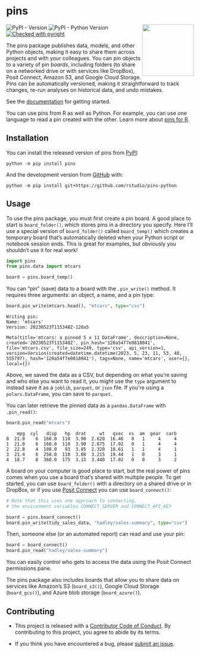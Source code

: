 # pins
<a href="https://rstudio.github.io/pins-python/"><img src="docs/logo.png" align="right" height="138" /></a>

![PyPI - Version](https://img.shields.io/pypi/v/pins.svg) ![PyPI - Python Version](https://img.shields.io/pypi/pyversions/pins) [![Checked with pyright](https://microsoft.github.io/pyright/img/pyright_badge.svg)](https://microsoft.github.io/pyright/)



The pins package publishes data, models, and other Python objects,
making it easy to share them across projects and with your colleagues.
You can pin objects to a variety of pin *boards*, including folders (to
share on a networked drive or with services like DropBox), Posit
Connect, Amazon S3, and Google Cloud Storage. Pins can be automatically
versioned, making it straightforward to track changes, re-run analyses
on historical data, and undo mistakes.

See the [documentation](https://rstudio.github.io/pins-python) for
getting started.

You can use pins from R as well as Python. For example, you can use one
language to read a pin created with the other. Learn more about [pins
for R](https://pins.rstudio.com).

## Installation

You can install the released version of pins from
[PyPI](https://pypi.org/project/pins/):

``` shell
python -m pip install pins
```

And the development version from
[GitHub](https://github.com/rstudio/pins-python) with:

``` shell
python -m pip install git+https://github.com/rstudio/pins-python
```

## Usage

To use the pins package, you must first create a pin board. A good place
to start is `board_folder()`, which stores pins in a directory you
specify. Here I’ll use a special version of `board_folder()` called
`board_temp()` which creates a temporary board that’s automatically
deleted when your Python script or notebook session ends. This is great
for examples, but obviously you shouldn’t use it for real work!

``` python
import pins
from pins.data import mtcars

board = pins.board_temp()
```

You can “pin” (save) data to a board with the `.pin_write()` method. It
requires three arguments: an object, a name, and a pin type:

``` python
board.pin_write(mtcars.head(), "mtcars", type="csv")
```

    Writing pin:
    Name: 'mtcars'
    Version: 20230523T115348Z-120a5

    Meta(title='mtcars: a pinned 5 x 11 DataFrame', description=None, created='20230523T115348Z', pin_hash='120a54f7e0818041', file='mtcars.csv', file_size=249, type='csv', api_version=1, version=Version(created=datetime.datetime(2023, 5, 23, 11, 53, 48, 555797), hash='120a54f7e0818041'), tags=None, name='mtcars', user={}, local={})

Above, we saved the data as a CSV, but depending on what you’re saving
and who else you want to read it, you might use the `type` argument to
instead save it as a `joblib`, `parquet`, or `json` file. If you're using
a `polars.DataFrame`, you can save to `parquet`.

You can later retrieve the pinned data as a `pandas.DataFrame` with `.pin_read()`:

``` python
board.pin_read("mtcars")
```

        mpg  cyl   disp   hp  drat     wt   qsec  vs  am  gear  carb
    0  21.0    6  160.0  110  3.90  2.620  16.46   0   1     4     4
    1  21.0    6  160.0  110  3.90  2.875  17.02   0   1     4     4
    2  22.8    4  108.0   93  3.85  2.320  18.61   1   1     4     1
    3  21.4    6  258.0  110  3.08  3.215  19.44   1   0     3     1
    4  18.7    8  360.0  175  3.15  3.440  17.02   0   0     3     2

A board on your computer is good place to start, but the real power of
pins comes when you use a board that’s shared with multiple people. To
get started, you can use `board_folder()` with a directory on a shared
drive or in DropBox, or if you use [Posit
Connect](https://posit.co/products/enterprise/connect/) you can use
`board_connect()`:

``` python
# Note that this uses one approach to connecting,
# the environment variables CONNECT_SERVER and CONNECT_API_KEY

board = pins.board_connect()
board.pin_write(tidy_sales_data, "hadley/sales-summary", type="csv")
```

Then, someone else (or an automated report) can read and use your pin:

``` python
board = board_connect()
board.pin_read("hadley/sales-summary")
```

You can easily control who gets to access the data using the Posit
Connect permissions pane.

The pins package also includes boards that allow you to share data on
services like Amazon’s S3 (`board_s3()`), Google Cloud Storage
(`board_gcs()`), and Azure blob storage (`board_azure()`).

## Contributing

- This project is released with a [Contributor Code of
  Conduct](https://www.contributor-covenant.org/version/2/1/CODE_OF_CONDUCT.html).
  By contributing to this project, you agree to abide by its terms.

- If you think you have encountered a bug, please [submit an
  issue](https://github.com/rstudio/pins-python/issues).
